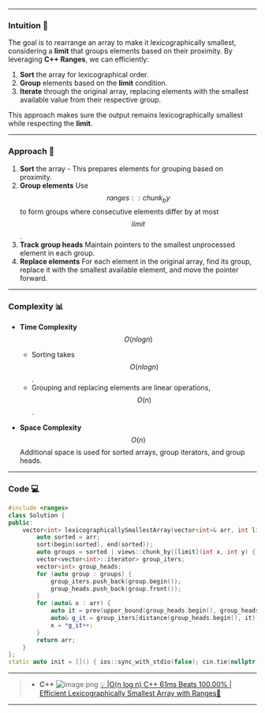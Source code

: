 

---

### Intuition 🧩

The goal is to rearrange an array to make it lexicographically smallest, considering a **limit** that groups elements based on their proximity. By leveraging **C++ Ranges**, we can efficiently:
1. **Sort** the array for lexicographical order.
2. **Group** elements based on the **limit** condition.
3. **Iterate** through the original array, replacing elements with the smallest available value from their respective group.

This approach makes sure the output remains lexicographically smallest while respecting the **limit**.

---

### Approach 🎯

1. **Sort** the array - This prepares elements for grouping based on proximity.
2. **Group elements** Use $$ranges::chunk_by$$ to form groups where consecutive elements differ by at most $$limit$$.
3. **Track group heads** Maintain pointers to the smallest unprocessed element in each group.
4. **Replace elements** For each element in the original array, find its group, replace it with the smallest available element, and move the pointer forward.

---

### Complexity 📊
- **Time Complexity** $$O(n log n)$$  
  - Sorting takes $$O(n log n)$$.
  - Grouping and replacing elements are linear operations, $$O(n)$$.

- **Space Complexity** $$O(n)$$ Additional space is used for sorted arrays, group iterators, and group heads.

---

### Code 💻
```cpp []
#include <ranges>
class Solution {
public:
    vector<int> lexicographicallySmallestArray(vector<int>& arr, int limit) {
        auto sorted = arr;
        sort(begin(sorted), end(sorted));
        auto groups = sorted | views::chunk_by([limit](int x, int y) { return y - x <= limit; });
        vector<vector<int>::iterator> group_iters;
        vector<int> group_heads;
        for (auto group : groups) {
            group_iters.push_back(group.begin());
            group_heads.push_back(group.front());
        }
        for (auto& x : arr) {
            auto it = prev(upper_bound(group_heads.begin(), group_heads.end(), x));
            auto& g_it = group_iters[distance(group_heads.begin(), it)];
            x = *g_it++;
        }
        return arr;
    }
};
static auto init = []() { ios::sync_with_stdio(false); cin.tie(nullptr); cout.tie(nullptr); return nullptr; }();
```

---
> - **C++**
> ![image.png](https://assets.leetcode.com/users/images/18900d12-990e-4700-b352-04131388ce16_1737765049.4052293.png)
[💡 |O(n log n) C++ 61ms Beats 100.00% | Efficient Lexicographically Smallest Array with Ranges🧠](https://leetcode.com/problems/make-lexicographically-smallest-array-by-swapping-elements/solutions/6325770/on-c-solution-efficient-with-ranges-lexi-9kr0)
---
